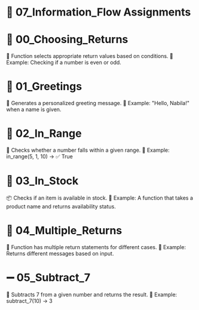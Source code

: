 # 📌 07_Information_Flow Assignments
# 📍 00_Choosing_Returns
🔹 Function selects appropriate return values based on conditions.
🔹 Example: Checking if a number is even or odd.

# 🎉 01_Greetings
👋 Generates a personalized greeting message.
🔹 Example: "Hello, Nabila!" when a name is given.

# 🔢 02_In_Range
📏 Checks whether a number falls within a given range.
🔹 Example: in_range(5, 1, 10) → ✅ True

# 🏪 03_In_Stock
📦 Checks if an item is available in stock.
🔹 Example: A function that takes a product name and returns availability status.

# 🔄 04_Multiple_Returns
📌 Function has multiple return statements for different cases.
🔹 Example: Returns different messages based on input.

# ➖ 05_Subtract_7
🔢 Subtracts 7 from a given number and returns the result.
🔹 Example: subtract_7(10) → 3